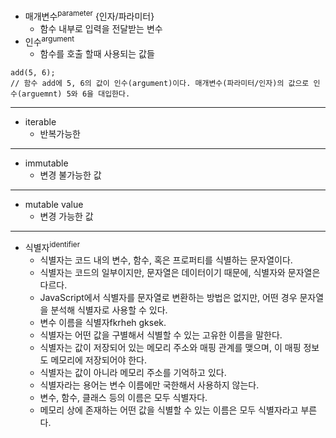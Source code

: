* 매개변수<sup>parameter</sup> {인자/파라미터}
    * 함수 내부로 입력을 전달받는 변수
* 인수<sup>argument</sup>
    * 함수를 호출 할때 사용되는 값들
```
add(5, 6);
// 함수 add에 5, 6의 값이 인수(argument)이다. 매개변수(파라미터/인자)의 값으로 인수(arguemnt) 5와 6을 대입한다.
```
---
* iterable
    * 반복가능한
---
* immutable
    * 변경 불가능한 값
---
* mutable value
    * 변경 가능한 값
---
* 식별자<sup>identifier</sup>
    * 식별자는 코드 내의 변수, 함수, 혹은 프로퍼티를 식별하는 문자열이다.
    * 식별자는 코드의 일부이지만, 문자열은 데이터이기 때문에, 식별자와 문자열은 다르다.
    * JavaScript에서 식별자를 문자열로 변환하는 방법은 없지만, 어떤 경우 문자열을 분석해 식별자로 사용할 수 있다.
    * 변수 이름을 식별자fkrheh gksek.
    * 식별자는 어떤 값을 구별해서 식별할 수 있는 고유한 이름을 말한다.
    * 식별자는 값이 저장되어 있는 메모리 주소와 매핑 관계를 맺으며, 이 매핑 정보도 메모리에 저장되어야 한다.
    * 식별자는 값이 아니라 메모리 주소를 기억하고 있다.
    * 식별자라는 용어는 변수 이름에만 국한해서 사용하지 않는다.
    * 변수, 함수, 클래스 등의 이름은 모두 식별자다.
    * 메모리 상에 존재하는 어떤 값을 식별할 수 있는 이름은 모두 식별자라고 부른다.
